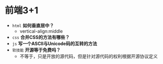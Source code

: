 # 前端3+1
- `html` **如何垂直居中<img>？**
  - vertical-align:middle
- `css` **合并CSS的方法有哪些？**
- `js` **写一个ASCII与Unicode码的互转的方法**
- `软技能` **开源等于免费吗？**
  - 不等于，只是开放的源代码，但是针对源代码的权利根据开源协议定义